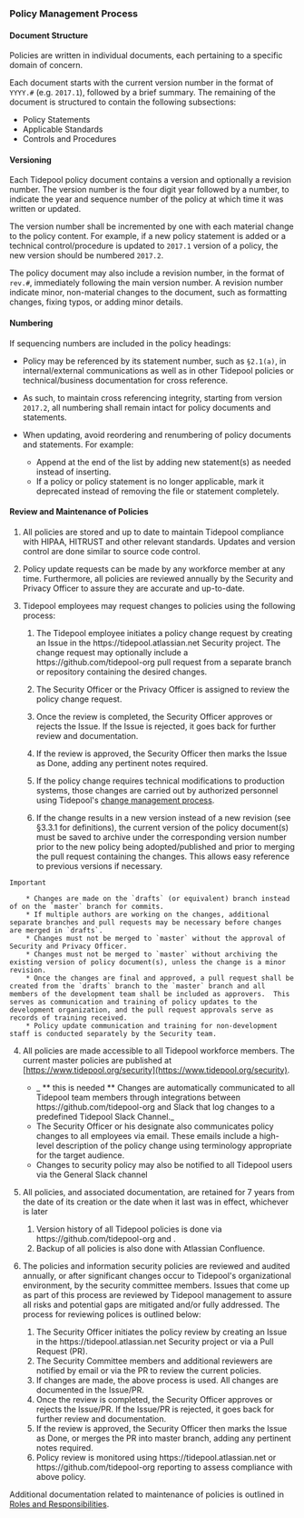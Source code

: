 ### Policy Management Process

#### Document Structure

Policies are written in individual documents, each pertaining to a specific
domain of concern.

Each document starts with the current version number in the format of `YYYY.#`
(e.g. `2017.1`), followed by a brief summary.  The remaining of the document is
structured to contain the following subsections:

* Policy Statements
* Applicable Standards
* Controls and Procedures

#### Versioning

Each Tidepool policy document contains a version and optionally a
revision number. The version number is the four digit year followed by a number,
to indicate the year and sequence number of the policy at which time it was
written or updated.

The version number shall be incremented by one with each material change to the
policy content.  For example, if a new policy statement is added or a technical
control/procedure is updated to `2017.1` version of a policy, the new version
should be numbered `2017.2`.

The policy document may also include a revision number, in the format of
`rev.#`, immediately following the main version number. A revision number
indicate minor, non-material changes to the document, such as formatting
changes, fixing typos, or adding minor details.

#### Numbering

If sequencing numbers are included in the policy headings:

* Policy may be referenced by its statement number, such as `§2.1(a)`, in
  internal/external communications as well as in other Tidepool policies or
  technical/business documentation for cross reference.

* As such, to maintain cross referencing integrity, starting from version
  `2017.2`, all numbering shall remain intact for policy documents and
  statements.

* When updating, avoid reordering and renumbering of policy documents and
  statements. For example:

    - Append at the end of the list by adding new statement(s) as needed instead
      of inserting.
    - If a policy or policy statement is no longer applicable, mark it
      deprecated instead of removing the file or statement completely.

#### Review and Maintenance of Policies

1. All policies are stored and up to date to maintain Tidepool compliance with
   HIPAA, HITRUST and other relevant standards. Updates and version
   control are done similar to source code control.

2. Policy update requests can be made by any workforce member at any time.
   Furthermore, all policies are reviewed annually by the Security and Privacy
   Officer to assure they are accurate and up-to-date.

3. Tidepool employees may request changes to policies using the following
   process:

    1. The Tidepool employee initiates a policy change request by creating an
       Issue in the https:&#x2F;&#x2F;tidepool.atlassian.net Security project. The change request may optionally
       include a https:&#x2F;&#x2F;github.com&#x2F;tidepool-org pull request from a separate branch or
       repository containing the desired changes.

    2. The Security Officer or the Privacy Officer is assigned to review the
       policy change request.

    3. Once the review is completed, the Security Officer approves or rejects
       the Issue. If the Issue is rejected, it goes back for further review and
       documentation.

    4. If the review is approved, the Security Officer then marks the Issue as
       Done, adding any pertinent notes required.

    5. If the policy change requires technical modifications to production
       systems, those changes are carried out by authorized personnel using
       Tidepool's [change management process](ccm.md).

    6. If the change results in a new version instead of a new revision (see
       §3.3.1 for definitions), the current version of the policy document(s)
       must be saved to archive under the corresponding version number prior to
       the new policy being adopted/published and prior to merging the pull
       request containing the changes. This allows easy reference to previous
       versions if necessary.


```info-important
Important
```



        * Changes are made on the `drafts` (or equivalent) branch instead of on the `master` branch for commits.
        * If multiple authors are working on the changes, additional separate branches and pull requests may be necessary before changes are merged in `drafts`.
        * Changes must not be merged to `master` without the approval of Security and Privacy Officer.
        * Changes must not be merged to `master` without archiving the existing version of policy document(s), unless the change is a minor revision.
        * Once the changes are final and approved, a pull request shall be created from the `drafts` branch to the `master` branch and all members of the development team shall be included as approvers.  This serves as communication and training of policy updates to the development organization, and the pull request approvals serve as records of training received.
        * Policy update communication and training for non-development staff is conducted separately by the Security team.

4. All policies are made accessible to all Tidepool workforce members. The
   current master policies are published at
   [https://www.tidepool.org/security](https://www.tidepool.org/security).

    * _ ** this is needed ** Changes are automatically communicated to all Tidepool team members
      through integrations between https:&#x2F;&#x2F;github.com&#x2F;tidepool-org and Slack that log changes
      to a predefined Tidepool Slack Channel._
    * The Security Officer or his designate also communicates policy changes to all employees via
      email. These emails include a high-level description of the policy change
      using terminology appropriate for the target audience.
    * Changes to security policy may also be notified to all Tidepool users via the General Slack channel

5. All policies, and associated documentation, are retained for 7 years from the
   date of its creation or the date when it last was in effect, whichever is
   later

     1. Version history of all Tidepool policies is done via https:&#x2F;&#x2F;github.com&#x2F;tidepool-org and .
     2. Backup of all policies is also done with Atlassian Confluence.

6. The policies and information security policies are reviewed and audited
   annually, or after significant changes occur to Tidepool's
   organizational environment, by the security committee members. Issues that
   come up as part of this process are reviewed by Tidepool
   management to assure all risks and potential gaps are mitigated and/or fully
   addressed. The process for reviewing polices is outlined below:

    1. The Security Officer initiates the policy review by creating an Issue in
       the https:&#x2F;&#x2F;tidepool.atlassian.net Security project or via a Pull Request (PR).
    2. The Security Committee members and additional reviewers are notified by
       email or via the PR to review the current policies.
    3. If changes are made, the above process is used. All changes are
       documented in the Issue/PR.
    4. Once the review is completed, the Security Officer approves or rejects
       the Issue/PR. If the Issue/PR is rejected, it goes back for further
       review and documentation.
    5. If the review is approved, the Security Officer then marks the Issue as
       Done, or merges the PR into master branch, adding any pertinent notes
       required.
    6. Policy review is monitored using https:&#x2F;&#x2F;tidepool.atlassian.net or https:&#x2F;&#x2F;github.com&#x2F;tidepool-org
       reporting to assess compliance with above policy.


Additional documentation related to maintenance of policies is outlined in
[Roles and Responsibilities](rar.md).

